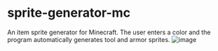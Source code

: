 # sprite-generator-mc
An item sprite generator for Minecraft. The user enters a color and the program automatically generates tool and armor sprites.
![image](https://github.com/amir16yp/sprite-generator-mc/assets/96111605/4d03c495-f497-4215-b09e-ae522f2e1850)
